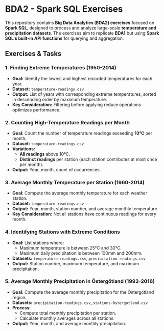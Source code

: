 # BDA2 - Spark SQL Exercises  

This repository contains **Big Data Analytics (BDA2) exercises** focused on **Spark SQL**, designed to process and analyze large-scale **temperature and precipitation datasets**. The exercises aim to replicate **BDA1** but using **Spark SQL's built-in API functions** for querying and aggregation.

## **Exercises & Tasks**

### 1. Finding Extreme Temperatures (1950-2014)
- **Goal:** Identify the lowest and highest recorded temperatures for each year.
- **Dataset:** `temperature-readings.csv`
- **Output:** List of years with corresponding extreme temperatures, sorted in descending order by maximum temperature.
- **Key Consideration:** Filtering before applying reduce operations optimizes performance.

### 2. Counting High-Temperature Readings per Month
- **Goal:** Count the number of temperature readings exceeding **10°C** per month.
- **Dataset:** `temperature-readings.csv`
- **Variations:**
  - **All readings** above 10°C.
  - **Distinct readings** per station (each station contributes at most once per month).
- **Output:** Year, month, count of occurrences.

### 3. Average Monthly Temperature per Station (1960-2014)
- **Goal:** Compute the average monthly temperature for each weather station.
- **Dataset:** `temperature-readings.csv`
- **Output:** Year, month, station number, and average monthly temperature.
- **Key Consideration:** Not all stations have continuous readings for every month.

### 4. Identifying Stations with Extreme Conditions
- **Goal:** List stations where:
  - Maximum temperature is between 25°C and 30°C.
  - Maximum daily precipitation is between 100mm and 200mm.
- **Datasets:** `temperature-readings.csv`, `precipitation-readings.csv`
- **Output:** Station number, maximum temperature, and maximum precipitation.

### 5. Average Monthly Precipitation in Östergötland (1993-2016)
- **Goal:** Compute the average monthly precipitation for the Östergötland region.
- **Datasets:** `precipitation-readings.csv`, `stations-Ostergotland.csv`
- **Process:**
  - Compute total monthly precipitation per station.
  - Calculate monthly averages across all stations.
- **Output:** Year, month, and average monthly precipitation.

